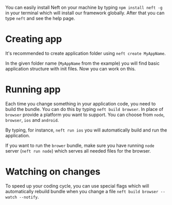 You can easily install Neft on your machine by typing `npm install neft -g` in your terminal which will install our framework globally. After that you can type `neft` and see the help page.

# Creating app

It's recommended to create application folder using `neft create MyAppName`.

In the given folder name (`MyAppName` from the example) you will find basic application structure with init files. Now you can work on this.

# Running app

Each time you change something in your application code, you need to build the bundle.
You can do this by typing `neft build browser`.
In place of `browser` provide a platform you want to support. You can choose from `node`, `browser`, `ios` and `android`.

By typing, for instance, `neft run ios` you will automatically build and run the application.

If you want to run the `brower` bundle, make sure you have running `node` server (`neft run node`) which serves all needed files for the browser.

# Watching on changes

To speed up your coding cycle, you can use special flags which will automatically rebuild bundle when you change a file `neft build browser --watch --notify`.
